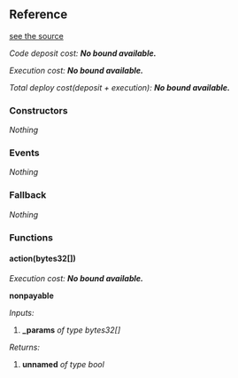 
## Reference
[see the source](https://github.com/daostack/arc/tree/master/contracts/controller/Avatar.sol)

*Code deposit cost: **No bound available.***

*Execution cost: **No bound available.***

*Total deploy cost(deposit + execution): **No bound available.***

> 
### Constructors
*Nothing*
### Events
*Nothing*
### Fallback
*Nothing*
### Functions
#### action(bytes32[])

*Execution cost: **No bound available.***

**nonpayable**

*Inputs:*

1. **_params** *of type bytes32[]*

*Returns:*

1. **unnamed** *of type bool*


